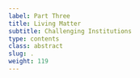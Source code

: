 ```yaml
---
label: Part Three
title: Living Matter
subtitle: Challenging Institutions
type: contents
class: abstract
slug: .
weight: 119
---
```

